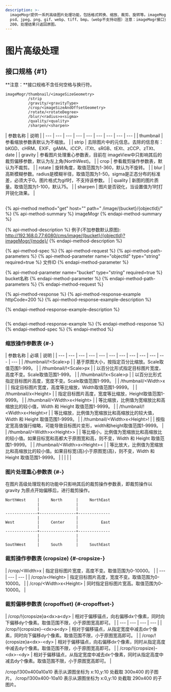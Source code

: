 ```yaml
---
description: >-
  imageMogr提供一系列高级图片处理功能，包括格式转换、缩放、裁剪、旋转等。imageMogr接口可支持处理的原图片格式有
  psd、jpeg、png、gif、webp、tiff、bmp。（webp不支持动图）注意：imageMogr接口支持的最大 gif 帧数为 200，超过
  200，处理结果只返回原图。
---
```


# 图片高级处理

## 接口规格 {#1}

 **注意：**接口规格不含任何空格与换行符。

```text
imageMogr/thumbnail/<imageSizeGeometry>
          /strip
          /gravity/<gravityType>
          /crop/<imageSizeAndOffsetGeometry>
          /rotate/<rotateDegree>
          /blur/<radius>x<sigma>
          /quality/<quality>
          /sharpen/<sharpen>

```

|  参数名称 |  说明 |
| --- | --- | --- | --- | --- | --- | --- | --- | --- |
|  thumbnail |  参看缩放参数表默认为不缩放。 |
|  strip |  去除图片中的元信息。去除的信息有：bKGD、cHRM、EXIF、gAMA、iCCP、iTXt、sRGB、tEXt、zCCP、zTXt、date |
|  gravity |  参看图片处理重心参数表，目前在 imageView中只影响其后的裁剪偏移参数，默认为左上角\(NorthWest\)。 |
|  crop |  参看裁剪操作参数表，默认为不裁剪。 |
|  rotate |  旋转角度，取值范围为1-360，默认为不旋转。 |
|  blur |  高斯模糊参数。radius是模糊半径，取值范围为1-50。sigma是正态分布的标准差，必须大于0。图片格式为gif时，不支持该参数。 |
|  quality |  新图的图片质量。取值范围为1-100，默认75。 |
|  sharpen |  图片是否锐化，当设置值为1时打开锐化效果。 |

## 

{% api-method method="get" host="" path=" /image/{bucket}/{objectId}/" %}
{% api-method-summary %}
imageMogr
{% endapi-method-summary %}

{% api-method-description %}
例子\(不加参数默认原图\): http://192.168.0.77:6080/cms/image/{bucket}/{objectId}?imageMogr/{mode}/
{% endapi-method-description %}

{% api-method-spec %}
{% api-method-request %}
{% api-method-path-parameters %}
{% api-method-parameter name="objectId" type="string" required=true %}
文件ID
{% endapi-method-parameter %}

{% api-method-parameter name="bucket" type="string" required=true %}
bucket名称
{% endapi-method-parameter %}
{% endapi-method-path-parameters %}
{% endapi-method-request %}

{% api-method-response %}
{% api-method-response-example httpCode=200 %}
{% api-method-response-example-description %}

{% endapi-method-response-example-description %}

```

```
{% endapi-method-response-example %}
{% endapi-method-response %}
{% endapi-method-spec %}
{% endapi-method %}

### 缩放操作参数表 {#-}

|  参数名称 |  必填 |  说明 |
| --- | --- | --- | --- | --- | --- | --- | --- | --- | --- | --- | --- |
|  /thumbnail/!&lt;Scale&gt;p |  |  基于原图大小，按指定百分比缩放。Scale取值范围1-999。 |
|  /thumbnail/!&lt;Scale&gt;px |  |  以百分比形式指定目标图片宽度，高度不变。Scale取值范围1-999。 |
|  /thumbnail/!x&lt;Scale&gt;p |  |  以百分比形式指定目标图片高度，宽度不变。Scale取值范围1-999。 |
|  /thumbnail/&lt;Width&gt;x |  |  指定目标图片宽度，高度等比缩放，Width取值范围1-9999。 |
|  /thumbnail/x&lt;Height&gt; |  |  指定目标图片高度，宽度等比缩放，Height取值范围1-9999。 |
|  /thumbnail/&lt;Width&gt;x&lt;Height&gt; |  |  等比缩放，比例值为宽缩放比和高缩放比的较小值，Width 和 Height 取值范围1-9999。 |
|  /thumbnail/!&lt;Width&gt;x&lt;Height&gt;r |  |  等比缩放，比例值为宽缩放比和高缩放比的较大值，Width 和 Height 取值范围1-9999。 |
|  /thumbnail/&lt;Width&gt;x&lt;Height&gt;! |  |  按指定宽高值强行缩略，可能导致目标图片变形，width和height取值范围1-9999。 |
|  /thumbnail/&lt;Width&gt;x&lt;Height&gt;&gt; |  |  等比缩小，比例值为宽缩放比和高缩放比的较小值。如果目标宽和高都大于原图宽和高，则不变，Width 和 Height 取值范围1-9999。 |
|  /thumbnail/&lt;Width&gt;x&lt;Height&gt;&lt; |  |  等比放大，比例值为宽缩放比和高缩放比的较小值。如果目标宽\(高\)小于原图宽\(高\)，则不变，Width 和 Height 取值范围1-9999。 |
|   |  |   |

### 图片处理重心参数表 {#-}

 在图片高级处理现有的功能中只影响其后的裁剪操作参数表，即裁剪操作以 gravity 为原点开始偏移后，进行裁剪操作。

```text
NorthWest     |     North      |     NorthEast
              |                |    
              |                |    
--------------+----------------+--------------
              |                |    
West          |     Center     |          East 
              |                |    
--------------+----------------+--------------
              |                |    
              |                |    
SouthWest     |     South      |     SouthEast

```

### 裁剪操作参数表 \(cropsize\) {#-cropsize-}

|  /crop/&lt;Width&gt;x |  指定目标图片宽度，高度不变。取值范围为0-10000。 |
| --- | --- | --- |
|  /crop/x&lt;Height&gt; |  指定目标图片高度，宽度不变。取值范围为0-10000。 |
|  /crop/&lt;Width&gt;x&lt;Height&gt; |  同时指定目标图片宽高。取值范围为0-10000。 |

### 裁剪偏移参数表 \(cropoffset\) {#-cropoffset-}



|  /crop/!{cropsize}a&lt;dx&gt;a&lt;dy&gt; |  相对于偏移锚点，向右偏移dx个像素，同时向下偏移dy个像素。取值范围不限，小于原图宽高即可。 |
| --- | --- | --- | --- |
|  /crop/!{cropsize}-&lt;dx&gt;a&lt;dy&gt; |  相对于偏移锚点，从指定宽度中减去dx个像素，同时向下偏移dy个像素。取值范围不限，小于原图宽高即可。 |
|  /crop/!{cropsize}a&lt;dx&gt;-&lt;dy&gt; |  相对于偏移锚点，向右偏移dx个像素，同时从指定高度中减去dy个像素。取值范围不限，小于原图宽高即可。 |
|  /crop/!{cropsize}-&lt;dx&gt;-&lt;dy&gt; |  相对于偏移锚点，从指定宽度中减去dx个像素，同时从指定高度中减去dy个像素。取值范围不限，小于原图宽高即可。 |

 /crop/!300x400a10a10 表示从源图坐标为 x:10,y:10 处截取 300x400 的子图片。 /crop/!300x400-10a10 表示从源图坐标为 x:0,y:10 处截取 290x400 的子图片。

